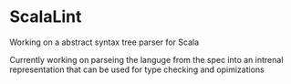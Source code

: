 # ScalaLint
Working on a abstract syntax tree parser for Scala

Currently working on parseing the languge from the spec into an intrenal representation that
can be used for type checking and opimizations
